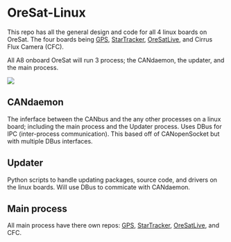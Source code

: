 # OreSat-Linux
This repo has all the general design and code for all 4 linux boards on OreSat. The four boards being [GPS], [StarTracker], [OreSatLive], and Cirrus Flux Camera (CFC).

All A8 onboard OreSat will run 3 process; the CANdaemon, the updater, and the main process.

![](https://github.com/oresat/oresat-linux/blob/master/docs_and_examples/drawio/OreSatLinuxDiagram.jpg)

## CANdaemon
The inferface between the CANbus and the any other processes on a linux board; including the main process and the Updater process. Uses DBus for IPC (inter-process communication). This based off of CANopenSocket but with multiple DBus interfaces.

## Updater
Python scripts to handle updating packages, source code, and drivers on the linux boards. Will use DBus to commicate with CANdaemon.

## Main process
All main process have there own repos: [GPS], [StarTracker], [OreSatLive], and CFC.

<!-- Other oresat repos -->
[GPS]:https://github.com/oresat/oresat-gps-software
[StarTracker]:https://github.com/oresat/oresat-star-tracker
[OreSatLive]:https://github.com/oresat/oresat-dxwifi-software

